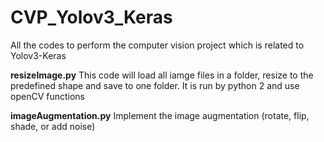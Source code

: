 # CVP_Yolov3_Keras
All the codes to perform the computer vision project which is related to Yolov3-Keras

**resizeImage.py**
This code will load all iamge files in a folder, resize to the predefined shape and save to one folder. It is run by python 2 and use openCV functions

**imageAugmentation.py**
Implement the image augmentation (rotate, flip, shade, or add noise)
